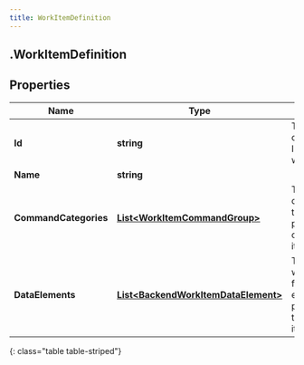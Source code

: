 ```yaml
---
title: WorkItemDefinition
---
```

## .WorkItemDefinition

## Properties

|Name | Type | Description | Notes|
|------------ | ------------- | ------------- | -------------|
| **Id** | **string** | The configuration ID for this workItem | |
| **Name** | **string** |  | [optional] |
| **CommandCategories** | [**List&lt;WorkItemCommandGroup&gt;**](WorkItemCommandGroup.html) | The commands that can be performed on this work item | [optional] |
| **DataElements** | [**List&lt;BackendWorkItemDataElement&gt;**](BackendWorkItemDataElement.html) | The simple work item form data elements to present for this work item | [optional] |
{: class="table table-striped"}


